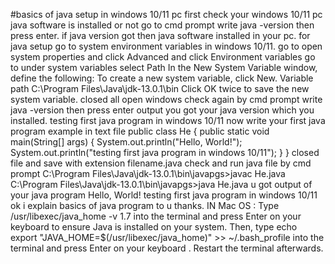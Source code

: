 #basics of java setup in windows 10/11 pc 
first check your windows 10/11 pc java software is installed or not
go to cmd prompt
write java -version then press enter.
if java version got then java software installed in your pc.
for java setup go to system environment variables in windows 10/11.
go to open system properties and click Advanced and click Environment variables
go to under system variables select Path
In the New System Variable window, define the following:
To create a new system variable, click New.
Variable path C:\Program Files\Java\jdk-13.0.1\bin
Click OK twice to save the new system variable.
closed all open windows 
check again by cmd prompt
write java -version then press enter
output you got your java version which you installed.
testing first java program in windows 10/11
now write your first java program example in text file 
public class He {
    public static void main(String[] args) {
	System.out.println("Hello, World!");
       System.out.println("testing first java program in windows 10/11");
    }
}
closed file and save with extension filename.java
check and run java file by cmd prompt
C:\Program Files\Java\jdk-13.0.1\bin\javapgs>javac He.java
C:\Program Files\Java\jdk-13.0.1\bin\javapgs>java He.java
u got output of your java program
Hello, World!
testing first java program in windows 10/11
ok i explain basics of java program to u thanks. 
IN Mac OS : Type /usr/libexec/java_home -v 1.7 into the terminal and press Enter on your keyboard to ensure Java is installed on your system. Then, type echo export "JAVA_HOME=\$(/usr/libexec/java_home)" >> ~/.bash_profile into the terminal and press Enter on your keyboard .
 Restart the terminal afterwards.
